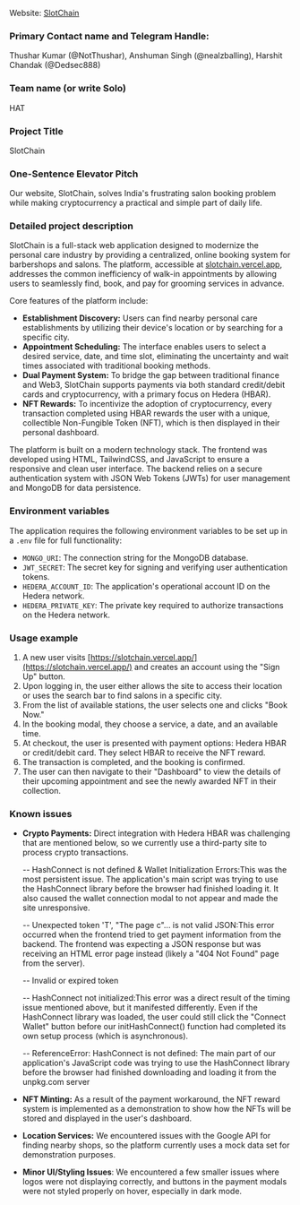 Website: [SlotChain](https://slotchain.vercel.app/)

### **Primary Contact name and Telegram Handle**:
Thushar Kumar (@NotThushar), Anshuman Singh (@nealzballing), Harshit Chandak (@Dedsec888)

### **Team name (or write Solo)**
HAT

### **Project Title**
SlotChain

### **One-Sentence Elevator Pitch**
Our website, SlotChain, solves India's frustrating salon booking problem while making cryptocurrency a practical and simple part of daily life.

### **Detailed project description**
SlotChain is a full-stack web application designed to modernize the personal care industry by providing a centralized, online booking system for barbershops and salons. The platform, accessible at [slotchain.vercel.app](https://slotchain.vercel.app/), addresses the common inefficiency of walk-in appointments by allowing users to seamlessly find, book, and pay for grooming services in advance.

Core features of the platform include:
* **Establishment Discovery:** Users can find nearby personal care establishments by utilizing their device's location or by searching for a specific city.
* **Appointment Scheduling:** The interface enables users to select a desired service, date, and time slot, eliminating the uncertainty and wait times associated with traditional booking methods.
* **Dual Payment System:** To bridge the gap between traditional finance and Web3, SlotChain supports payments via both standard credit/debit cards and cryptocurrency, with a primary focus on Hedera (HBAR).
* **NFT Rewards:** To incentivize the adoption of cryptocurrency, every transaction completed using HBAR rewards the user with a unique, collectible Non-Fungible Token (NFT), which is then displayed in their personal dashboard.

The platform is built on a modern technology stack. The frontend was developed using HTML, TailwindCSS, and JavaScript to ensure a responsive and clean user interface. The backend relies on a secure authentication system with JSON Web Tokens (JWTs) for user management and MongoDB for data persistence.

### **Environment variables**
The application requires the following environment variables to be set up in a `.env` file for full functionality:
* `MONGO_URI`: The connection string for the MongoDB database.
* `JWT_SECRET`: The secret key for signing and verifying user authentication tokens.
* `HEDERA_ACCOUNT_ID`: The application's operational account ID on the Hedera network.
* `HEDERA_PRIVATE_KEY`: The private key required to authorize transactions on the Hedera network.

### **Usage example**
1.  A new user visits [https://slotchain.vercel.app/](https://slotchain.vercel.app/) and creates an account using the "Sign Up" button.
2.  Upon logging in, the user either allows the site to access their location or uses the search bar to find salons in a specific city.
3.  From the list of available stations, the user selects one and clicks "Book Now."
4.  In the booking modal, they choose a service, a date, and an available time.
5.  At checkout, the user is presented with payment options: Hedera HBAR or credit/debit card. They select HBAR to receive the NFT reward.
6.  The transaction is completed, and the booking is confirmed.
7.  The user can then navigate to their "Dashboard" to view the details of their upcoming appointment and see the newly awarded NFT in their collection.

### **Known issues**
* **Crypto Payments:** Direct integration with Hedera HBAR was challenging that are mentioned below, so we currently use a third-party site to process crypto transactions.

    -- HashConnect is not defined & Wallet Initialization Errors:This was the most persistent issue. The application's main script was trying to use the HashConnect library before the browser had finished loading it. It also caused the wallet connection modal to not appear and made the site unresponsive.

    -- Unexpected token 'T', "The page c"... is not valid JSON:This error occurred when the frontend tried to get payment information from the backend. The frontend was expecting a JSON response but was receiving an HTML error page instead (likely a "404 Not Found" page from the server).

    -- Invalid or expired token

    -- HashConnect not initialized:This error was a direct result of the timing issue mentioned above, but it manifested differently. Even if the HashConnect library was loaded, the user could still click the "Connect Wallet" button before our initHashConnect() function had completed its own setup process (which is asynchronous).

    -- ReferenceError: HashConnect is not defined: The main part of our application's JavaScript code was trying to use the HashConnect library before the browser had finished downloading and loading it from the unpkg.com server
* **NFT Minting:** As a result of the payment workaround, the NFT reward system is implemented as a demonstration to show how the NFTs will be stored and displayed in the user's dashboard.
* **Location Services:** We encountered issues with the Google API for finding nearby shops, so the platform currently uses a mock data set for demonstration purposes.
* **Minor UI/Styling Issues**: We encountered a few smaller issues where logos were not displaying correctly, and buttons in the payment modals were not styled properly on hover, especially in dark mode.
